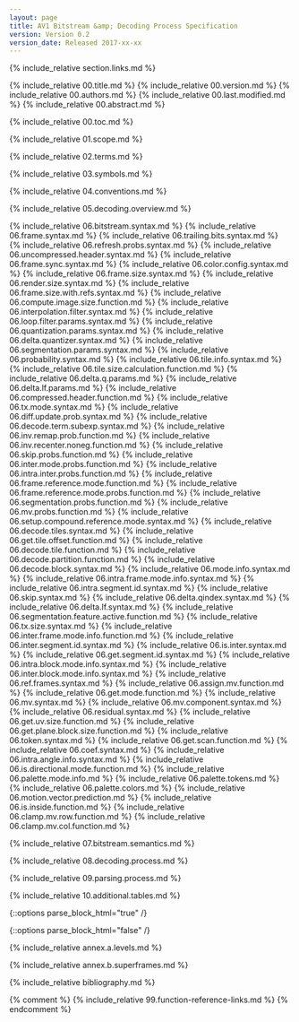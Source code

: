 ```yaml
---
layout: page
title: AV1 Bitstream &amp; Decoding Process Specification
version: Version 0.2
version_date: Released 2017-xx-xx
---
```


{% include_relative section.links.md %}

{% include_relative 00.title.md %}
{% include_relative 00.version.md %}
{% include_relative 00.authors.md %}
{% include_relative 00.last.modified.md %}
{% include_relative 00.abstract.md %}

{% include_relative 00.toc.md %}

{% include_relative 01.scope.md %}

{% include_relative 02.terms.md %}

{% include_relative 03.symbols.md %}

{% include_relative 04.conventions.md %}

{% include_relative 05.decoding.overview.md %}

{% include_relative 06.bitstream.syntax.md %}
{% include_relative 06.frame.syntax.md %}
{% include_relative 06.trailing.bits.syntax.md %}
{% include_relative 06.refresh.probs.syntax.md %}
{% include_relative 06.uncompressed.header.syntax.md %}
{% include_relative 06.frame.sync.syntax.md %}
{% include_relative 06.color.config.syntax.md %}
{% include_relative 06.frame.size.syntax.md %}
{% include_relative 06.render.size.syntax.md %}
{% include_relative 06.frame.size.with.refs.syntax.md %}
{% include_relative 06.compute.image.size.function.md %}
{% include_relative 06.interpolation.filter.syntax.md %}
{% include_relative 06.loop.filter.params.syntax.md %}
{% include_relative 06.quantization.params.syntax.md %}
{% include_relative 06.delta.quantizer.syntax.md %}
{% include_relative 06.segmentation.params.syntax.md %}
{% include_relative 06.probability.syntax.md %}
{% include_relative 06.tile.info.syntax.md %}
{% include_relative 06.tile.size.calculation.function.md %}
{% include_relative 06.delta.q.params.md %}
{% include_relative 06.delta.lf.params.md %}
{% include_relative 06.compressed.header.function.md %}
{% include_relative 06.tx.mode.syntax.md %}
{% include_relative 06.diff.update.prob.syntax.md %}
{% include_relative 06.decode.term.subexp.syntax.md %}
{% include_relative 06.inv.remap.prob.function.md %}
{% include_relative 06.inv.recenter.noneg.function.md %}
{% include_relative 06.skip.probs.function.md %}
{% include_relative 06.inter.mode.probs.function.md %}
{% include_relative 06.intra.inter.probs.function.md %}
{% include_relative 06.frame.reference.mode.function.md %}
{% include_relative 06.frame.reference.mode.probs.function.md %}
{% include_relative 06.segmentation.probs.function.md %}
{% include_relative 06.mv.probs.function.md %}
{% include_relative 06.setup.compound.reference.mode.syntax.md %}
{% include_relative 06.decode.tiles.syntax.md %}
{% include_relative 06.get.tile.offset.function.md %}
{% include_relative 06.decode.tile.function.md %}
{% include_relative 06.decode.partition.function.md %}
{% include_relative 06.decode.block.syntax.md %}
{% include_relative 06.mode.info.syntax.md %}
{% include_relative 06.intra.frame.mode.info.syntax.md %}
{% include_relative 06.intra.segment.id.syntax.md %}
{% include_relative 06.skip.syntax.md %}
{% include_relative 06.delta.qindex.syntax.md %}
{% include_relative 06.delta.lf.syntax.md %}
{% include_relative 06.segmentation.feature.active.function.md %}
{% include_relative 06.tx.size.syntax.md %}
{% include_relative 06.inter.frame.mode.info.function.md %}
{% include_relative 06.inter.segment.id.syntax.md %}
{% include_relative 06.is.inter.syntax.md %}
{% include_relative 06.get.segment.id.syntax.md %}
{% include_relative 06.intra.block.mode.info.syntax.md %}
{% include_relative 06.inter.block.mode.info.syntax.md %}
{% include_relative 06.ref.frames.syntax.md %}
{% include_relative 06.assign.mv.function.md %}
{% include_relative 06.get.mode.function.md %}
{% include_relative 06.mv.syntax.md %}
{% include_relative 06.mv.component.syntax.md %}
{% include_relative 06.residual.syntax.md %}
{% include_relative 06.get.uv.size.function.md %}
{% include_relative 06.get.plane.block.size.function.md %}
{% include_relative 06.token.syntax.md %}
{% include_relative 06.get.scan.function.md %}
{% include_relative 06.coef.syntax.md %}
{% include_relative 06.intra.angle.info.syntax.md %}
{% include_relative 06.is.directional.mode.function.md %}
{% include_relative 06.palette.mode.info.md %}
{% include_relative 06.palette.tokens.md %}
{% include_relative 06.palette.colors.md %}
{% include_relative 06.motion.vector.prediction.md %}
{% include_relative 06.is.inside.function.md %}
{% include_relative 06.clamp.mv.row.function.md %}
{% include_relative 06.clamp.mv.col.function.md %}

{% include_relative 07.bitstream.semantics.md %}

{% include_relative 08.decoding.process.md %}

{% include_relative 09.parsing.process.md %}

{% include_relative 10.additional.tables.md %}

{::options parse_block_html="true" /}
<div class="annex">
{::options parse_block_html="false" /}

{% include_relative annex.a.levels.md %}

{% include_relative annex.b.superframes.md %}

</div>


{% include_relative bibliography.md %}

{% comment %}
{% include_relative 99.function-reference-links.md %}
{% endcomment %}
